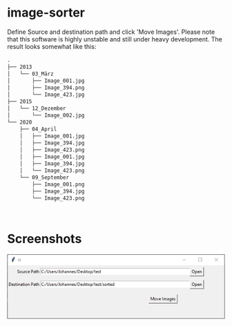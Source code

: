 # image-sorter
Define Source and destination path and click 'Move Images'. Please note that this software is highly unstable and still under heavy development.
The result looks somewhat like this:
```
.
├── 2013
│   └── 03_März
│       ├── Image_001.jpg
│       ├── Image_394.png
│       └── Image_423.jpg
├── 2015 
│   └── 12_Dezember
│       └── Image_002.jpg 
└── 2020
    ├── 04_April
    │   ├── Image_001.jpg
    │   ├── Image_394.jpg
    │   ├── Image_423.png
    │   ├── Image_001.jpg
    │   ├── Image_394.jpg
    │   └── Image_423.png
    └── 09_September
        ├── Image_001.png
        ├── Image_394.jpg
        └── Image_423.png
```

<br>

# Screenshots
![Ui Picture](ui.png)